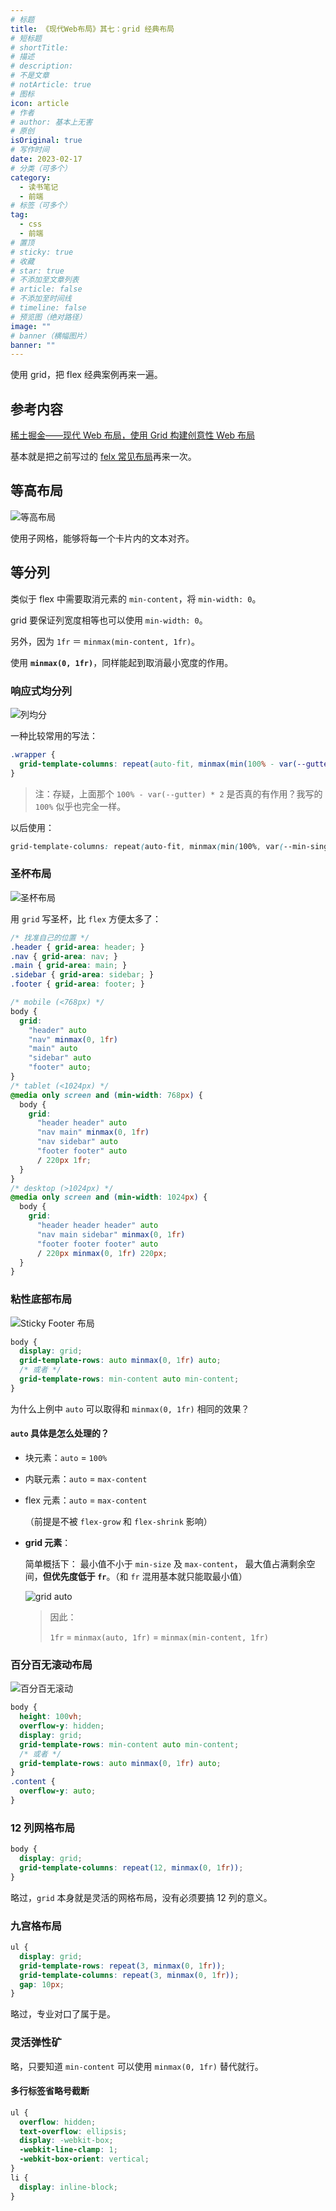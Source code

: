 ```yaml
---
# 标题
title: 《现代Web布局》其七：grid 经典布局
# 短标题
# shortTitle: 
# 描述
# description: 
# 不是文章
# notArticle: true
# 图标
icon: article
# 作者
# author: 基本上无害
# 原创
isOriginal: true
# 写作时间
date: 2023-02-17
# 分类（可多个）
category:
  - 读书笔记
  - 前端
# 标签（可多个）
tag:
  - css
  - 前端
# 置顶
# sticky: true
# 收藏
# star: true
# 不添加至文章列表
# article: false
# 不添加至时间线
# timeline: false
# 预览图（绝对路径）
image: ""
# banner（横幅图片）
banner: ""
---
```


使用 grid，把 flex 经典案例再来一遍。

<!-- more -->

## 参考内容

[稀土掘金——现代 Web 布局，使用 Grid 构建创意性 Web 布局](https://juejin.cn/book/7161370789680250917/section/7161624078397210638?suid=1908407916041614&source=pc)

基本就是把之前写过的 [felx 常见布局](./%E3%80%8A%E7%8E%B0%E4%BB%A3Web%E5%B8%83%E5%B1%80%E3%80%8B%E5%85%B6%E4%B8%89%EF%BC%9Aflex%20%E7%BB%8F%E5%85%B8%E5%B8%83%E5%B1%80.md)再来一次。

## 等高布局

![等高布局](https://s2.loli.net/2023/02/17/ufbSxaGNlFscZOv.png)

使用子网格，能够将每一个卡片内的文本对齐。

## 等分列

类似于 flex 中需要取消元素的 `min-content`，将 `min-width: 0`。

grid 要保证列宽度相等也可以使用 `min-width: 0`。

另外，因为 `1fr` ＝ `minmax(min-content, 1fr)`。

使用 **`minmax(0, 1fr)`**，同样能起到取消最小宽度的作用。

### 响应式均分列

![列均分](https://s2.loli.net/2023/02/17/LQ8tknlHbpJDd74.gif)

一种比较常用的写法：

```css
.wrapper {
  grid-template-columns: repeat(auto-fit, minmax(min(100% - var(--gutter) * 2, var(--min-single-width)), 1fr));
}
```

> 注：存疑，上面那个 `100% - var(--gutter) * 2` 是否真的有作用？我写的 `100%` 似乎也完全一样。

以后使用：

```css
grid-template-columns: repeat(auto-fit, minmax(min(100%, var(--min-single-width)), 1fr));
```

### 圣杯布局

![圣杯布局](https://s2.loli.net/2023/02/20/byUWjBZ6NftIJkd.gif)

用 `grid` 写圣杯，比 `flex` 方便太多了：

```css
/* 找准自己的位置 */
.header { grid-area: header; }
.nav { grid-area: nav; }
.main { grid-area: main; }
.sidebar { grid-area: sidebar; }
.footer { grid-area: footer; }

/* mobile (<768px) */
body {
  grid:
    "header" auto
    "nav" minmax(0, 1fr)
    "main" auto
    "sidebar" auto
    "footer" auto;
}
/* tablet (<1024px) */
@media only screen and (min-width: 768px) {
  body {
    grid:
      "header header" auto
      "nav main" minmax(0, 1fr)
      "nav sidebar" auto
      "footer footer" auto
      / 220px 1fr;
  }
}
/* desktop (>1024px) */
@media only screen and (min-width: 1024px) {
  body {
    grid:
      "header header header" auto
      "nav main sidebar" minmax(0, 1fr)
      "footer footer footer" auto
      / 220px minmax(0, 1fr) 220px;
  }
}
```

### 粘性底部布局

![Sticky Footer 布局](https://s2.loli.net/2023/02/20/SY4a6CXuc5h91l2.gif)

```css
body {
  display: grid;
  grid-template-rows: auto minmax(0, 1fr) auto;
  /* 或者 */
  grid-template-rows: min-content auto min-content;
}
```

为什么上例中 `auto` 可以取得和 `minmax(0, 1fr)` 相同的效果？

#### `auto` 具体是怎么处理的？

- 块元素：`auto` = `100%`
- 内联元素：`auto` = `max-content`
- flex 元素：`auto` = `max-content`
  
  （前提是不被 `flex-grow` 和 `flex-shrink` 影响）
- **grid 元素**：

    简单概括下：
      最小值不小于 `min-size` 及 `max-content`，
      最大值占满剩余空间，**但优先度低于 `fr`**。（和 `fr` 混用基本就只能取最小值）

    ![grid auto](https://s2.loli.net/2023/02/20/eG8tHuwx9TkmyqK.jpg)

    > 因此：
    >
    > `1fr` = `minmax(auto, 1fr)` = `minmax(min-content, 1fr)`

### 百分百无滚动布局

![百分百无滚动](https://s2.loli.net/2023/02/20/cbgG7uajmSoDE8x.gif)

```css
body {
  height: 100vh;
  overflow-y: hidden;
  display: grid;
  grid-template-rows: min-content auto min-content;
  /* 或者 */
  grid-template-rows: auto minmax(0, 1fr) auto;
}
.content {
  overflow-y: auto;
}
```

### 12 列网格布局

```css
body {
  display: grid;
  grid-template-columns: repeat(12, minmax(0, 1fr));
}
```

略过，`grid` 本身就是灵活的网格布局，没有必须要搞 12 列的意义。

### 九宫格布局

```css
ul {
  display: grid;
  grid-template-rows: repeat(3, minmax(0, 1fr));
  grid-template-columns: repeat(3, minmax(0, 1fr));
  gap: 10px;
}
```

略过，专业对口了属于是。

### 灵活弹性矿

略，只要知道 `min-content` 可以使用 `minmax(0, 1fr)` 替代就行。

#### 多行标签省略号截断

```css
ul {
  overflow: hidden;
  text-overflow: ellipsis;
  display: -webkit-box;
  -webkit-line-clamp: 1;
  -webkit-box-orient: vertical;
}
li {
  display: inline-block;
}
```
